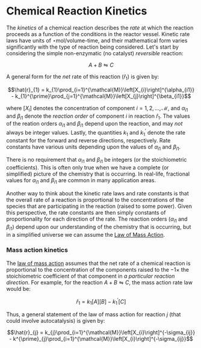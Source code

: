 # Chemical Reaction Kinetics
The _kinetics_ of a chemical reaction describes the _rate_ at which the reaction proceeds as a function of the conditions in the reactor vessel. Kinetic rate laws have units of $\star$mol/volume-time, and their mathematical form varies significantly with the type of reaction being considered. Let's start by considering the simple non-enzymatic (no catalyst) _reversible_ reaction:

$$A+B\leftrightharpoons{C}$$

A general form for the _net_ rate of this reaction ($\hat{r}_{1}$) is given by:

$$\hat{r}_{1} = k_{1}\prod_{i=1}^{\mathcal{M}}\left[X_{i}\right]^{\alpha_{i1}} - k_{1}^{\prime}\prod_{j=1}^{\mathcal{M}}\left[X_{j}\right]^{\beta_{i1}}$$

where $\left[X_{i}\right]$ denotes the concentration of component $i=1,2,\dots,\mathcal{M}$, and $\alpha_{i1}$ and $\beta_{i1}$ denote the _reaction order_ of component $i$ in reaction $\hat{r}_{1}$. The values of the reation orders $\alpha_{i1}$ and $\beta_{i1}$ depend upon the reaction, and may _not_ always be integer values. 
Lastly, the quantities $k_{1}$ and $k_{1}^{\prime}$ denote the rate constant for the forward and reverse directions, respectively. Rate constants have various units depending upon the values of $\alpha_{i1}$
and $\beta_{i1}$. 

There is no requirement that $\alpha_{i1}$ and $\beta_{i1}$ be integers (or the stoichiometric coefficients). This is often only true when we have a complete (or simplified) picture of the chemistry that is occurring. In real-life, fractional values for $\alpha_{i1}$ and $\beta_{i1}$ are common in many application areas.  

Another way to think about the kinetic rate laws and rate constants is that the overall rate of a reaction is proportional to the concentrations of the species that are participating in the reaction (raised to some power). Given this perspective, the rate constants are then simply constants of proportionality for each direction of the rate. The reaction orders ($\alpha_{i1}$ and $\beta_{i1}$) depend upon our understanding of the chemistry that is occurring, but in a simplified universe we can assume the [Law of Mass Action](https://en.wikipedia.org/wiki/Law_of_mass_action).

### Mass action kinetics

The [law of mass action](https://en.wikipedia.org/wiki/Law_of_mass_action) assumes that the net rate of a chemical reaction is proportional to the concentration of the components raised to the $-{1}\times$ the stoichiometric coefficient of that component in _a particular reaction direction_. For example, for the reaction $A+B\leftrightharpoons{C}$, the mass action rate law would be:

$$\hat{r}_{1} = k_{1}\left[A\right]\left[B\right] - k^{\prime}_{1}\left[C\right]$$

Thus, a general statement of the law of mass action for reaction $j$ (that could involve autocatalysis) is given by:

$$\hat{r}_{j} = k_{j}\prod_{i=1}^{\mathcal{M}}\left[X_{i}\right]^{-\sigma_{ij}} - 
k^{\prime}_{j}\prod_{i=1}^{\mathcal{M}}\left[X_{i}\right]^{-\sigma_{ij}}$$
